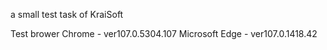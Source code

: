  a small test task of KraiSoft

Test brower
Chrome - ver107.0.5304.107
Microsoft Edge - ver107.0.1418.42